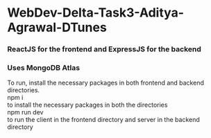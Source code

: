 # WebDev-Delta-Task3-Aditya-Agrawal-DTunes

### ReactJS for the frontend and ExpressJS for the backend
### Uses MongoDB Atlas

To run, install the necessary packages in both frontend and backend directories.
<br/>
npm i
<br/>
to install the necessary packages in both the directories
<br/>
npm run dev 
<br/>
to run the client in the frontend directory and server in the backend directory
